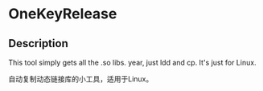 # OneKeyRelease

## Description
This tool simply gets all the .so libs.
year, just ldd and cp.
It's just for Linux.

自动复制动态链接库的小工具，适用于Linux。

